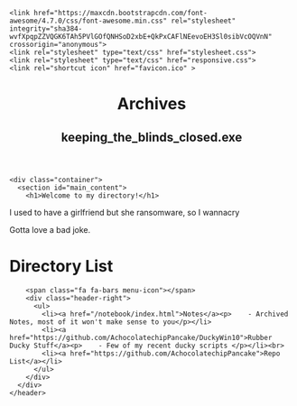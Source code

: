 <html>
  <head>
    <meta charset="utf-8">
    <meta name="viewport" content="width=device-width, initial-scale=1.0">

    <link href="https://maxcdn.bootstrapcdn.com/font-awesome/4.7.0/css/font-awesome.min.css" rel="stylesheet" integrity="sha384-wvfXpqpZZVQGK6TAh5PVlGOfQNHSoD2xbE+QkPxCAFlNEevoEH3Sl0sibVcOQVnN" crossorigin="anonymous">
    <link rel="stylesheet" type="text/css" href="stylesheet.css">
    <link rel="stylesheet" type="text/css" href="responsive.css">
    <link rel="shortcut icon" href="favicon.ico" >

  </head>
  <body>
    <header>
      <div class="container">
        <a href="/" style="text-decoration: none">
          <h1>Archives</h1>
        </a>
        <h2>keeping_the_blinds_closed.exe</h2>
      </div>
    </header>

    <div class="container">
      <section id="main_content">
        <h1>Welcome to my directory!</h1>

<p>I used to have a girlfriend but she ransomware, so I wannacry</p>

<p>Gotta love a bad joke.</p>
        
<h1>Directory List</h1>

        <span class="fa fa-bars menu-icon"></span>
        <div class="header-right">
          <ul>
            <li><a href="/notebook/index.html">Notes</a><p>    - Archived Notes, most of it won't make sense to you</p></li>
            <li><a href="https://github.com/AchocolatechipPancake/DuckyWin10">Rubber Ducky Stuff</a><p>    - Few of my recent ducky scripts </p></li><br>
            <li><a href="https://github.com/AchocolatechipPancake">Repo List</a></li>
          </ul>
        </div>
      </div>
    </header>

